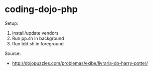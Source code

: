 coding-dojo-php
===============

Setup:
1. Install/update vendors
2. Run pp.sh in background
3. Run tdd.sh in foreground

Source:
* http://dojopuzzles.com/problemas/exibe/livraria-do-harry-potter/
